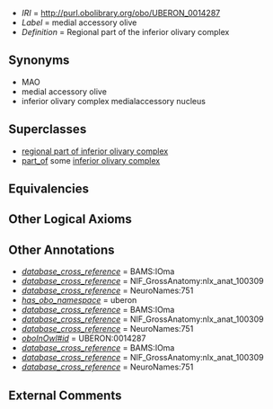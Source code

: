  * *IRI* = http://purl.obolibrary.org/obo/UBERON_0014287
 * *Label* = medial accessory olive
 * *Definition* = Regional part of the inferior olivary complex

## Synonyms

 * MAO
 * medial accessory olive
 * inferior olivary complex medialaccessory nucleus

## Superclasses

 * [regional part of inferior olivary complex](../../UBERON/74/UBERON_0002574.md)
 * [part_of](../../BFO/50/BFO_0000050.md) some [inferior olivary complex](../../UBERON/27/UBERON_0002127.md)

## Equivalencies


## Other Logical Axioms


## Other Annotations

 * *[database_cross_reference](../../ef/oboInOwl#hasDbXref.md)* = BAMS:IOma
 * *[database_cross_reference](../../ef/oboInOwl#hasDbXref.md)* = NIF_GrossAnatomy:nlx_anat_100309
 * *[database_cross_reference](../../ef/oboInOwl#hasDbXref.md)* = NeuroNames:751
 * *[has_obo_namespace](../../ce/oboInOwl#hasOBONamespace.md)* = uberon
 * *[database_cross_reference](../../ef/oboInOwl#hasDbXref.md)* = BAMS:IOma
 * *[database_cross_reference](../../ef/oboInOwl#hasDbXref.md)* = NIF_GrossAnatomy:nlx_anat_100309
 * *[database_cross_reference](../../ef/oboInOwl#hasDbXref.md)* = NeuroNames:751
 * *[oboInOwl#id](../../id/oboInOwl#id.md)* = UBERON:0014287
 * *[database_cross_reference](../../ef/oboInOwl#hasDbXref.md)* = BAMS:IOma
 * *[database_cross_reference](../../ef/oboInOwl#hasDbXref.md)* = NIF_GrossAnatomy:nlx_anat_100309
 * *[database_cross_reference](../../ef/oboInOwl#hasDbXref.md)* = NeuroNames:751

## External Comments

